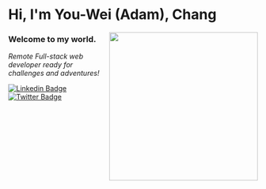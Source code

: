 <h1> Hi, I'm You-Wei (Adam), Chang</h1>
<img align='right' src="https://user-images.githubusercontent.com/63560332/139526775-c5ba01e1-6210-46af-94a7-83939c8542dc.gif" height="300">
<h3>Welcome to my world.</h3>

<p><em>Remote Full-stack web developer ready for challenges and adventures!</em></p>
 
[![Linkedin Badge](https://img.shields.io/badge/-Adam%20Chang-blue?style=flat-square&logo=Linkedin&logoColor=white&link=https://www.linkedin.com/in/adam-c-1549b8a2/)](https://www.linkedin.com/in/adam-c-1549b8a2/)
[![Twitter Badge](https://img.shields.io/badge/-@AdamChang3_-1ca0f1?style=flat-square&labelColor=1ca0f1&logo=twitter&logoColor=white&link=https://twitter.com/AdamChang3)](https://twitter.com/AdamChang3)




